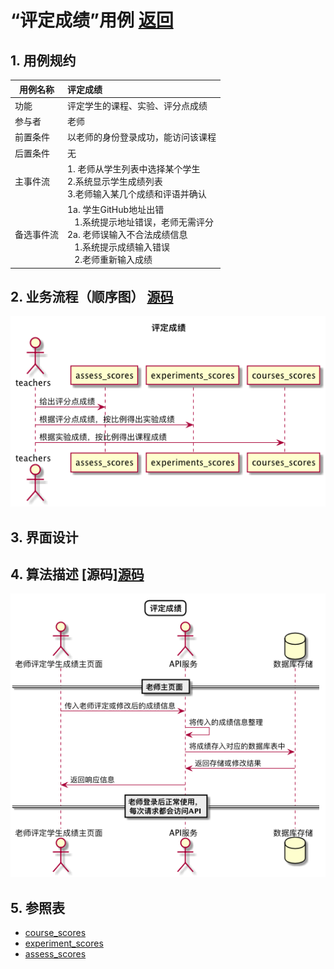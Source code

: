 # “评定成绩”用例 [返回](../../README.md)

## 1. 用例规约

|用例名称|评定成绩|
|-------|:-------------|
|功能|评定学生的课程、实验、评分点成绩|
|参与者|老师|
|前置条件| 以老师的身份登录成功，能访问该课程|
|后置条件|无|
|主事件流| 1. 老师从学生列表中选择某个学生<br/>2.系统显示学生成绩列表<br/>3.老师输入某几个成绩和评语并确认|
|备选事件流|1a. 学生GitHub地址出错 <br/>&nbsp;&nbsp; 1.系统提示地址错误，老师无需评分 <br/> 2a. 老师误输入不合法成绩信息 <br/>&nbsp;&nbsp; 1.系统提示成绩输入错误<br/> &nbsp;&nbsp; 2.老师重新输入成绩|

## 2. 业务流程（顺序图） [源码](../sequence/评定成绩.md)
![评定成绩](/out/test6/sequence/评定成绩/评定成绩.png)


## 3. 界面设计

## 4. 算法描述 [源码][源码](../sequence/评定成绩1.md)
![评定成绩](/out/test6/sequence/评定成绩1/评定成绩1.png)
    
## 5. 参照表

- [course_scores](../数据库设计/数据库设计.md/#course_scores)
- [experiment_scores](../数据库设计/数据库设计.md/#experiment_scores)
- [assess_scores](../数据库设计/数据库设计.md/#assess_scores)